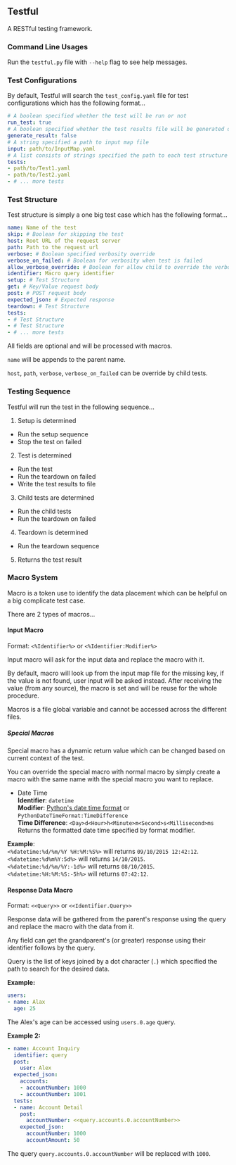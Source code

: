 ## Testful
A RESTful testing framework.

### Command Line Usages
Run the `testful.py` file with `--help` flag to see help messages.

### Test Configurations
By default, Testful will search the `test_config.yaml` file for test configurations which has the following format...

```yaml
# A boolean specified whether the test will be run or not
run_test: true
# A boolean specified whether the test results file will be generated or not
generate_result: false
# A string specified a path to input map file
input: path/to/InputMap.yaml
# A list consists of strings specified the path to each test structure file
tests:
- path/to/Test1.yaml
- path/to/Test2.yaml
- # ... more tests
```

### Test Structure
Test structure is simply a one big test case which has the following format...

```yaml
name: Name of the test
skip: # Boolean for skipping the test
host: Root URL of the request server
path: Path to the request url
verbose: # Boolean specified verbosity override
verbose_on_failed: # Boolean for verbosity when test is failed
allow_verbose_override: # Boolean for allow child to override the verbosity
identifier: Macro query identifier
setup: # Test Structure
get: # Key/Value request body
post: # POST request body
expected_json: # Expected response
teardown: # Test Structure
tests:
- # Test Structure
- # Test Structure
- # ... more tests
```

All fields are optional and will be processed with macros.

`name` will be appends to the parent name.

`host`, `path`, `verbose`, `verbose_on_failed` can be override by child tests.

### Testing Sequence
Testful will run the test in the following sequence...

1. Setup is determined
  - Run the setup sequence
  - Stop the test on failed
2. Test is determined
  - Run the test
  - Run the teardown on failed
  - Write the test results to file
3. Child tests are determined
  - Run the child tests
  - Run the teardown on failed
4. Teardown is determined
  - Run the teardown sequence
5. Returns the test result

### Macro System
Macro is a token use to identify the data placement which can be helpful on a big complicate test case.

There are 2 types of macros...

#### Input Macro
Format: `<%Identifier%>` or `<%Identifier:Modifier%>`

Input macro will ask for the input data and replace the macro with it.

By default, macro will look up from the input map file for the missing key, if the value is not found, user input will be asked instead. After receiving the value (from any source), the macro is set and will be reuse for the whole procedure.

Macros is a file global variable and cannot be accessed across the different files.

##### Special Macros
Special macro has a dynamic return value which can be changed based on current context of the test.

You can override the special macro with normal macro by simply create a macro with the same name with the special macro you want to replace.

- Date Time  
**Identifier**: `datetime`  
**Modifier**: [Python's date time format](http://strftime.org) or `PythonDateTimeFormat:TimeDifference`  
**Time Difference**: `<Day>d<Hour>h<Minute>m<Second>s<Millisecond>ms`  
Returns the formatted date time specified by format modifier.

**Example**:  
`<%datetime:%d/%m/%Y %H:%M:%S%>` will returns `09/10/2015 12:42:12`.  
`<%datetime:%d%m%Y:5d%>` will returns `14/10/2015`.  
`<%datetime:%d/%m/%Y:-1d%>` will returns `08/10/2015`.  
`<%datetime:%H:%M:%S:-5h%>` will returns `07:42:12`.

#### Response Data Macro
Format: `<<Query>>` or `<<Identifier.Query>>`

Response data will be gathered from the parent's response using the query and replace the macro with the data from it.

Any field can get the grandparent's (or greater) response  using their identifier follows by the query.

Query is the list of keys joined by a dot character (`.`) which specified the path to search for the desired data.

**Example:**

```yaml
users:
- name: Alax
  age: 25
```

The Alex's age can be accessed using `users.0.age` query.

**Example 2:**

```yaml
- name: Account Inquiry
  identifier: query
  post:
    user: Alex
  expected_json:
    accounts:
    - accountNumber: 1000
    - accountNumber: 1001
  tests:
  - name: Account Detail
    post:
      accountNumber: <<query.accounts.0.accountNumber>>
    expected_json:
      accountNumber: 1000
      accountAmount: 50
```

The query `query.accounts.0.accountNumber` will be replaced with `1000`.